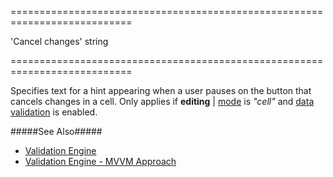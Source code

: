 <!--**
/*-------------------------------------------
    Auto-generated file. Do not modify.
-------------------------------------------

**-->
===========================================================================
<!--default-->'Cancel changes'<!--/default-->
<!--type-->string<!--/type-->
===========================================================================

<!--shortDescription-->
Specifies text for a hint appearing when a user pauses on the button that cancels changes in a cell. Only applies if **editing** | [mode]({basewidgetpath}/Configuration/editing/#mode) is *"cell"* and [data validation](/Configuration/columns/#validationRules/) is enabled.
<!--/shortDescription-->

<!--fullDescription-->
#####See Also#####
- [Validation Engine](/Documentation/Guide/Widgets/Common/UI_Widgets/Validation/)
- [Validation Engine - MVVM Approach](/Documentation/Guide/Widgets/Common/UI_Widgets/Validation_-_MVVM_Approach/)
<!--/fullDescription-->